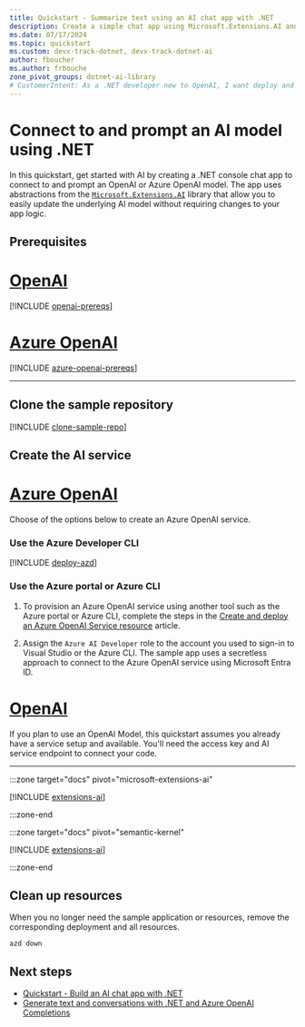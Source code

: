```yaml
---
title: Quickstart - Summarize text using an AI chat app with .NET
description: Create a simple chat app using Microsoft.Extensions.AI and the Semantic Kernel SDK to summarize a text.
ms.date: 07/17/2024
ms.topic: quickstart
ms.custom: devx-track-dotnet, devx-track-dotnet-ai
author: fboucher
ms.author: frbouche
zone_pivot_groups: dotnet-ai-library
# CustomerIntent: As a .NET developer new to OpenAI, I want deploy and use sample code to interact to learn from the sample code to summarize text.
---
```


# Connect to and prompt an AI model using .NET

In this quickstart, get started with AI by creating a .NET console chat app to connect to and prompt an OpenAI or Azure OpenAI model. The app uses abstractions from the [`Microsoft.Extensions.AI`](https://www.nuget.org/packages/Microsoft.Extensions.AI) library that allow you to easily update the underlying AI model without requiring changes to your app logic.

## Prerequisites

# [OpenAI](#tab/openai)

[!INCLUDE [openai-prereqs](includes/prerequisites-openai.md)]

# [Azure OpenAI](#tab/azure-openai)

[!INCLUDE [azure-openai-prereqs](includes/prerequisites-azure-openai.md)]

---

## Clone the sample repository

[!INCLUDE [clone-sample-repo](includes/clone-sample-repo.md)]

## Create the AI service

# [Azure OpenAI](#tab/azd)

Choose of the options below to create an Azure OpenAI service.

### Use the Azure Developer CLI

[!INCLUDE [deploy-azd](includes/deploy-azd.md)]

### Use the Azure portal or Azure CLI

1. To provision an Azure OpenAI service using another tool such as the Azure portal or Azure CLI, complete the steps in the [Create and deploy an Azure OpenAI Service resource](/azure/ai-services/openai/how-to/create-resource?pivots=cli) article.

1. Assign the `Azure AI Developer` role to the account you used to sign-in to Visual Studio or the Azure CLI. The sample app uses a secretless approach to connect to the Azure OpenAI service using Microsoft Entra ID.

# [OpenAI](#tab/openai)

If you plan to use an OpenAI Model, this quickstart assumes you already have a service setup and available. You'll need the access key and AI service endpoint  to connect your code.

---

:::zone target="docs" pivot="microsoft-extensions-ai"

[!INCLUDE [extensions-ai](includes/connect-prompt/extensions-ai.md)]

:::zone-end

:::zone target="docs" pivot="semantic-kernel"

[!INCLUDE [extensions-ai](includes/connect-prompt/semantic-kernel.md)]

:::zone-end

## Clean up resources

When you no longer need the sample application or resources, remove the corresponding deployment and all resources.

```azdeveloper
azd down
```


## Next steps

- [Quickstart - Build an AI chat app with .NET](get-started-openai.md)
- [Generate text and conversations with .NET and Azure OpenAI Completions](/training/modules/open-ai-dotnet-text-completions/)
